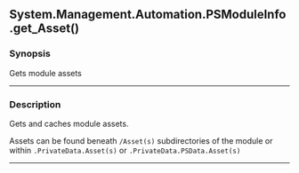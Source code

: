 System.Management.Automation.PSModuleInfo.get_Asset()
-----------------------------------------------------

### Synopsis
Gets module assets

---

### Description

Gets and caches module assets.

Assets can be found beneath `/Asset(s)` subdirectories of the module or within `.PrivateData.Asset(s)` or `.PrivateData.PSData.Asset(s)`

---
